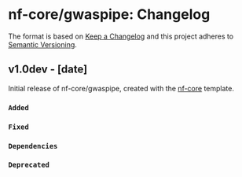 # nf-core/gwaspipe: Changelog

The format is based on [Keep a Changelog](https://keepachangelog.com/en/1.0.0/)
and this project adheres to [Semantic Versioning](https://semver.org/spec/v2.0.0.html).

## v1.0dev - [date]

Initial release of nf-core/gwaspipe, created with the [nf-core](https://nf-co.re/) template.

### `Added`

### `Fixed`

### `Dependencies`

### `Deprecated`
